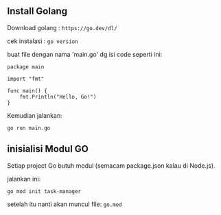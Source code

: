 ## Install Golang

Download golang : `https://go.dev/dl/`

cek instalasi : `go version`

buat file dengan nama 'main.go' dg isi code seperti ini:

```
package main

import "fmt"

func main() {
    fmt.Println("Hello, Go!")
}

```

Kemudian jalankan: 

```
go run main.go

```

## inisialisi Modul GO
Setiap project Go butuh modul (semacam package.json kalau di Node.js).

jalankan ini:

```
go mod init task-manager

```

setelah itu nanti akan muncul file: `go.mod`
